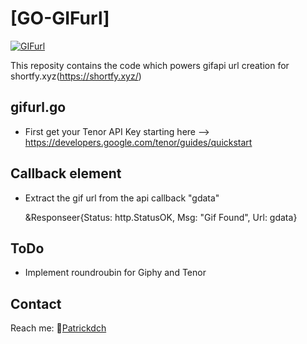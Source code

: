# [GO-GIFurl]

[![GIFurl](https://img.shields.io/badge/GIFurl-(%5E%EF%BD%A5%EF%BD%AA%EF%BD%A5%5E)-green)](https://github.com/PatrickDch/go-gifurlcreator)

This reposity contains the code which powers gifapi url creation for shortfy.xyz(https://shortfy.xyz/)

## gifurl.go

* First get your Tenor API Key starting here --> https://developers.google.com/tenor/guides/quickstart

## Callback element

* Extract the gif url from the api callback "gdata"
    
    &Responseer{Status: http.StatusOK, Msg: "Gif Found", Url: gdata}

## ToDo

* Implement roundroubin for Giphy and Tenor

## Contact

Reach me:
📧[Patrickdch](https://keybase.io/patrickdch)
